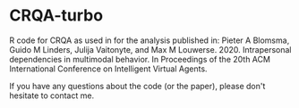 # CRQA-turbo
R code for CRQA as used in for the analysis published in:
Pieter A Blomsma, Guido M Linders, Julija Vaitonyte, and Max M Louwerse. 2020.
Intrapersonal dependencies in multimodal behavior. In Proceedings of the 
20th ACM International Conference on Intelligent Virtual Agents.

If you have any questions about the code (or the paper), please don't hesitate to contact me.
